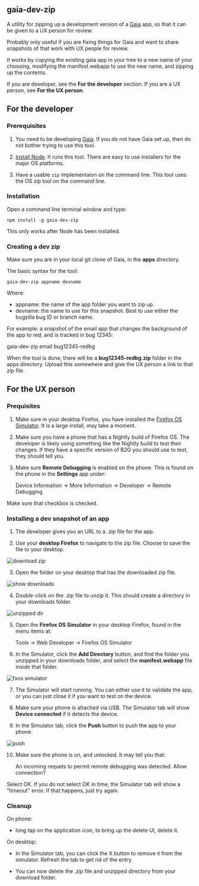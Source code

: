 ## gaia-dev-zip

A utility for zipping up a development version of a
[Gaia](https://github.com/mozilla-b2g/gaia) app, so that it can be given to
a UX person for review.

Probably only useful if you are fixing things for Gaia and want to share
snapshots of that work with UX people for review.

It works by copying the existing gaia app in your tree to a new name of your
choosing, modifying the manifest.webapp to use the new name, and zipping up
the contents.

If you are developer, see the **For the developer** section. If you are a
UX person, see **For the UX person**.

## For the developer

### Prerequisites

1) You need to be developing [Gaia](https://github.com/mozilla-b2g/gaia). If
you do not have Gaia set up, then do not bother trying to use this tool.

2) [Install Node](http://nodejs.org/). It runs this tool. There are
easy to use installers for the major OS platforms.

3) Have a usable `zip` implementaion on the command line. This tool uses
the OS zip tool on the command line.

### Installation

Open a command line terminal window and type:

    npm install -g gaia-dev-zip

This only works after Node has been installed.

### Creating a dev zip

Make sure you are in your local git clone of Gaia, in the **apps** directory.

The basic syntax for the tool:

    gaia-dev-zip appname devname

Where:

* appname: the name of the app folder you want to zip up.
* devname: the name to use for this snapshot. Best to use either the bugzilla
  bug ID or branch name.

For example: a snapshot of the email app that changes the background of the
app to red, and is tracked in bug 12345:

  gaia-dev-zip email bug12345-redbg

When the tool is done, there will be a **bug12345-redbg.zip** folder in the
apps directory. Upload this somewhere and give the UX person a link to that
zip file.

## For the UX person

### Prequisites

1) Make sure in your desktop Firefox, you have installed the
[Firefox OS Simulator](https://addons.mozilla.org/en-us/firefox/addon/firefox-os-simulator/).
It is a large install, may take a moment.

2) Make sure you have a phone that has a Nightly build of Firefox OS. The
developer is likely using something like the Nightly build to test their
changes. If they have a specific version of B2G you should use to test, they
should tell you.

3) Make sure **Remote Debugging** is enabled on the phone. This is found on the
phone in the **Settings** app under:

    Device Information -> More Information -> Developer -> Remote Debugging

Make sure that checkbox is checked.

### Installing a dev snapshot of an app

1) The developer gives you an URL to a .zip file for the app.

2) Use your **desktop Firefox** to navigate to the zip file. Choose to save
the file to your desktop.

![download zip](https://raw.github.com/jrburke/gaia-dev-zip/master/images/download-zip.png)

3) Open the folder on your desktop that has the downloaded zip file.

![show downloads](https://raw.github.com/jrburke/gaia-dev-zip/master/images/show-downloads.png)

4) Double-click on the .zip file to unzip it. This should create a directory
in your downloads folder.

![unzipped dir](https://raw.github.com/jrburke/gaia-dev-zip/master/images/unzipped-dir.png)

5) Open the **Firefox OS Simulator** in your desktop Firefox, found in the menu
items at:

    Tools -> Web Developer -> Firefox OS Simulator



6) In the Simulator, click the **Add Directory** button, and find the folder
you unzipped in your downloads folder, and select the **manifest.webapp** file
inside that folder.

![fxos simulator](https://raw.github.com/jrburke/gaia-dev-zip/master/images/fxos-simulator.png)

7) The Simulator will start running. You can either use it to validate the app,
or you can just close it if you want to test on the device.

8) Make sure your phone is attached via USB. The Simulator tab will show
**Device connected** if it detects the device.

9) In the Simulator tab, click the **Push** button to push the app to your
phone.

![push](https://raw.github.com/jrburke/gaia-dev-zip/master/images/push.png)

10) Make sure the phone is on, and unlocked. It may tell you that:

    An incoming requets to permit remote debugging was detected.
    Allow connection?

Select OK. If you do not select OK in time, the Simulator tab will show a
"timeout" error. If that happens, just try again.

### Cleanup

On phone:

* long tap on the application icon, to bring up the delete UI, delete it.

On desktop:

* In the Simulator tab, you can click the X button to remove it from the
simulator. Refresh the tab to get rid of the entry.

* You can now delete the .zip file and unzipped directory from your download
folder.






